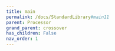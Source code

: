 ```yaml
---
title: main
permalink: /docs/StandardLibrary#main11
parent: Processor
grand_parent: crossover
has_children: False
nav_order: 1
---
```


